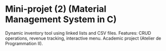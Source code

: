 # Mini-projet (2) (Material Management System in C)
Dynamic inventory tool using linked lists and CSV files. Features: CRUD operations, revenue tracking, interactive menu. Academic project (Atelier de Programmation II).
